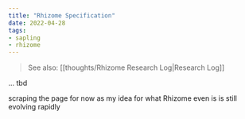 ```yaml
---
title: "Rhizome Specification"
date: 2022-04-28
tags:
- sapling
- rhizome
---
```


> See also: [[thoughts/Rhizome Research Log|Research Log]]

... tbd

scraping the page for now as my idea for what Rhizome even is is still evolving rapidly